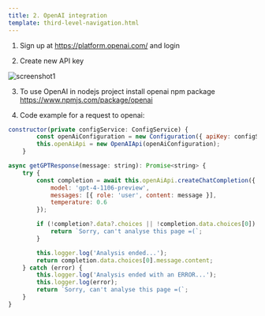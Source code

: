 ```yaml
---
title: 2. OpenAI integration
template: third-level-navigation.html
---
```


1.  Sign up at <https://platform.openai.com/> and login

2.  Create new API key

![screenshot1](/engineering-documentation/assets/images/openai1.png)

3.  To use OpenAI in nodejs project install openai npm package
    <https://www.npmjs.com/package/openai>

4.  Code example for a request to openai:

```js
constructor(private configService: ConfigService) {
        const openAiConfiguration = new Configuration({ apiKey: configService.get('openAi').penAiApiKey });
        this.openAiApi = new OpenAIApi(openAiConfiguration);
    }
```

```js
async getGPTResponse(message: string): Promise<string> {
	try {
		const completion = await this.openAiApi.createChatCompletion({
			model: 'gpt-4-1106-preview',
			messages: [{ role: 'user', content: message }],
			temperature: 0.6
		});

		if (!completion?.data?.choices || !completion.data.choices[0]) {
			return `Sorry, can't analyse this page =(`;
		}

		this.logger.log('Analysis ended...');
		return completion.data.choices[0].message.content;
	} catch (error) {
		this.logger.log('Analysis ended with an ERROR...');
		this.logger.log(error);
		return `Sorry, can't analyse this page =(`;
	}
}
```

